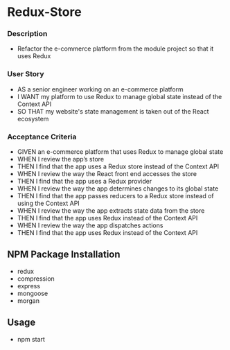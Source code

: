 # Redux-Store

### Description
- Refactor the e-commerce platform from the module project so that it uses Redux

### User Story
- AS a senior engineer working on an e-commerce platform
- I WANT my platform to use Redux to manage global state instead of the Context API
- SO THAT my website's state management is taken out of the React ecosystem 

### Acceptance Criteria
- GIVEN an e-commerce platform that uses Redux to manage global state
- WHEN I review the app’s store
- THEN I find that the app uses a Redux store instead of the Context API
- WHEN I review the way the React front end accesses the store
- THEN I find that the app uses a Redux provider
- WHEN I review the way the app determines changes to its global state
- THEN I find that the app passes reducers to a Redux store instead of using the Context API
- WHEN I review the way the app extracts state data from the store
- THEN I find that the app uses Redux instead of the Context API
- WHEN I review the way the app dispatches actions
- THEN I find that the app uses Redux instead of the Context API

## NPM Package Installation
- redux
- compression
- express
- mongoose
- morgan

## Usage
- npm start


